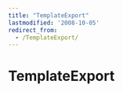 ```yaml
---
title: "TemplateExport"
lastmodified: '2008-10-05'
redirect_from:
  - /TemplateExport/
---
```


TemplateExport
==============



